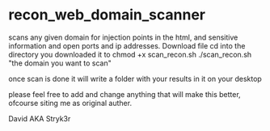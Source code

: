 # recon_web_domain_scanner
scans any given domain for injection points in the html, and sensitive information and open ports and ip addresses.
Download file
cd into the directory you downloaded it to
chmod +x scan_recon.sh
./scan_recon.sh "the domain you want to scan"

once scan is done it will write a folder with your results in it on your desktop 


please feel free to add and change anything that will make this better, ofcourse siting me as original auther.


David AKA Stryk3r
